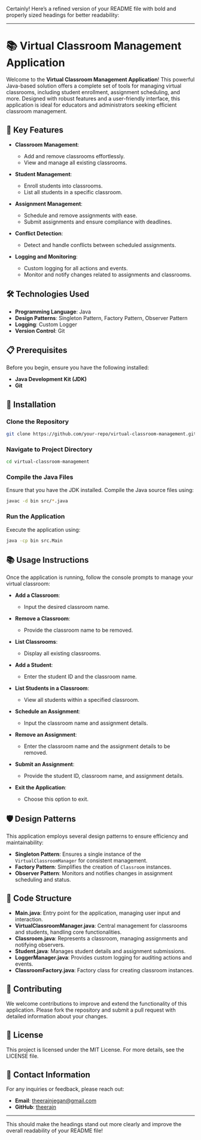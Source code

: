 Certainly! Here’s a refined version of your README file with bold and properly sized headings for better readability:

---

# **📚 Virtual Classroom Management Application**

Welcome to the **Virtual Classroom Management Application**! This powerful Java-based solution offers a complete set of tools for managing virtual classrooms, including student enrollment, assignment scheduling, and more. Designed with robust features and a user-friendly interface, this application is ideal for educators and administrators seeking efficient classroom management.

## **🎯 Key Features**

- **Classroom Management**:
  - Add and remove classrooms effortlessly.
  - View and manage all existing classrooms.

- **Student Management**:
  - Enroll students into classrooms.
  - List all students in a specific classroom.

- **Assignment Management**:
  - Schedule and remove assignments with ease.
  - Submit assignments and ensure compliance with deadlines.

- **Conflict Detection**:
  - Detect and handle conflicts between scheduled assignments.

- **Logging and Monitoring**:
  - Custom logging for all actions and events.
  - Monitor and notify changes related to assignments and classrooms.

## **🛠️ Technologies Used**

- **Programming Language**: Java
- **Design Patterns**: Singleton Pattern, Factory Pattern, Observer Pattern
- **Logging**: Custom Logger
- **Version Control**: Git

## **📋 Prerequisites**

Before you begin, ensure you have the following installed:

- **Java Development Kit (JDK)**
- **Git**

## **🚀 Installation**

### **Clone the Repository**

```bash
git clone https://github.com/your-repo/virtual-classroom-management.git
```

### **Navigate to Project Directory**

```bash
cd virtual-classroom-management
```

### **Compile the Java Files**

Ensure that you have the JDK installed. Compile the Java source files using:

```bash
javac -d bin src/*.java
```

### **Run the Application**

Execute the application using:

```bash
java -cp bin src.Main
```

## **📚 Usage Instructions**

Once the application is running, follow the console prompts to manage your virtual classroom:

- **Add a Classroom**: 
  - Input the desired classroom name.

- **Remove a Classroom**:
  - Provide the classroom name to be removed.

- **List Classrooms**:
  - Display all existing classrooms.

- **Add a Student**:
  - Enter the student ID and the classroom name.

- **List Students in a Classroom**:
  - View all students within a specified classroom.

- **Schedule an Assignment**:
  - Input the classroom name and assignment details.

- **Remove an Assignment**:
  - Enter the classroom name and the assignment details to be removed.

- **Submit an Assignment**:
  - Provide the student ID, classroom name, and assignment details.

- **Exit the Application**:
  - Choose this option to exit.

## **🛡️ Design Patterns**

This application employs several design patterns to ensure efficiency and maintainability:

- **Singleton Pattern**: Ensures a single instance of the `VirtualClassroomManager` for consistent management.
- **Factory Pattern**: Simplifies the creation of `Classroom` instances.
- **Observer Pattern**: Monitors and notifies changes in assignment scheduling and status.

## **📜 Code Structure**

- **Main.java**: Entry point for the application, managing user input and interaction.
- **VirtualClassroomManager.java**: Central management for classrooms and students, handling core functionalities.
- **Classroom.java**: Represents a classroom, managing assignments and notifying observers.
- **Student.java**: Manages student details and assignment submissions.
- **LoggerManager.java**: Provides custom logging for auditing actions and events.
- **ClassroomFactory.java**: Factory class for creating classroom instances.

## **🤝 Contributing**

We welcome contributions to improve and extend the functionality of this application. Please fork the repository and submit a pull request with detailed information about your changes.

## **📜 License**

This project is licensed under the MIT License. For more details, see the LICENSE file.

## **📧 Contact Information**

For any inquiries or feedback, please reach out:

- **Email**: theerajnjegan@gmail.com
- **GitHub**: [theerajn](https://github.com/theerajn)

---

This should make the headings stand out more clearly and improve the overall readability of your README file!
